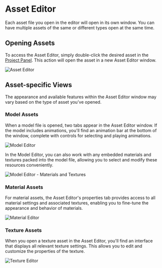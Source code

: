 # Asset Editor

Each asset file you open in the editor will open in its own window. You can have multiple assets of the same or different types open at the same time.

## Opening Assets

To access the Asset Editor, simply double-click the desired asset in the [Project Panel](assetbrowser.md). This action will open the asset in a new Asset Editor window.

![Asset Editor](https://github.com/UltraEngine/Documentation/blob/master/Images/modeleditor.png?raw=true)

## Asset-specific Views

The appearance and available features within the Asset Editor window may vary based on the type of asset you've opened.

### Model Assets

When a model file is opened, two tabs appear in the Asset Editor window. If the model includes animations, you'll find an animation bar at the bottom of the window, complete with controls for selecting and playing animations.

![Model Editor](https://github.com/UltraEngine/Documentation/blob/master/Images/modeleditor.png?raw=true)

In the Model Editor, you can also work with any embedded materials and textures packed into the model file, allowing you to select and modify these resources conveniently.

![Model Editor - Materials and Textures](https://github.com/UltraEngine/Documentation/blob/master/Images/modeleditor2.png?raw=true)

### Material Assets

For material assets, the Asset Editor's properties tab provides access to all material settings and associated textures, enabling you to fine-tune the appearance and behavior of materials.

![Material Editor](https://github.com/UltraEngine/Documentation/blob/master/Images/materialeditor.png?raw=true)

### Texture Assets

When you open a texture asset in the Asset Editor, you'll find an interface that displays all relevant texture settings. This allows you to edit and customize the properties of the texture.

![Texture Editor](https://github.com/UltraEngine/Documentation/blob/master/Images/textureeditor.png?raw=true)
